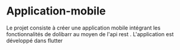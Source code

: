 # Application-mobile
Le projet consiste à créer une application mobile intégrant les fonctionnalités de dolibarr au moyen de l'api rest .
L'application est développé dans flutter
